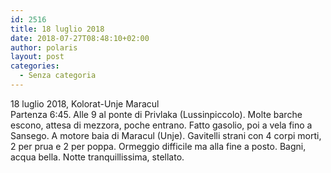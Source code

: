 ```yaml
---
id: 2516
title: 18 luglio 2018
date: 2018-07-27T08:48:10+02:00
author: polaris
layout: post
categories:
  - Senza categoria
---
```

18 luglio 2018, Kolorat-Unje Maracul  
Partenza 6:45. Alle 9 al ponte di Privlaka (Lussinpiccolo). Molte barche escono, attesa di mezzora, poche entrano. Fatto gasolio, poi a vela fino a Sansego. A motore baia di Maracul (Unje). Gavitelli strani con 4 corpi morti, 2 per prua e 2 per poppa. Ormeggio difficile ma alla fine a posto. Bagni, acqua bella. Notte tranquillissima, stellato.